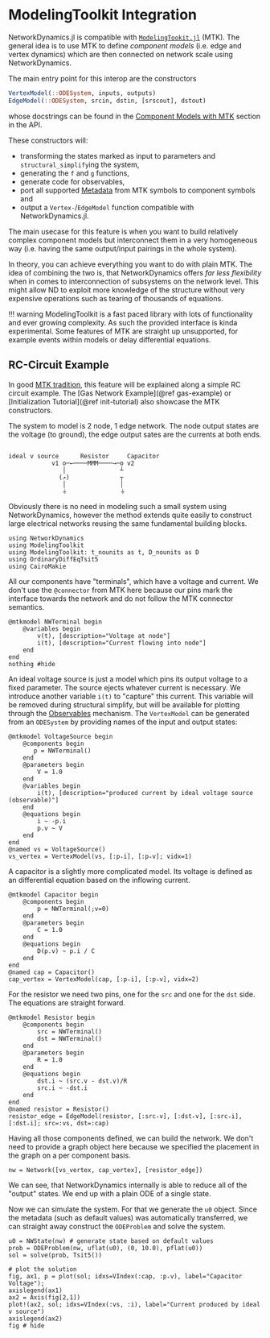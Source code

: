 # ModelingToolkit Integration

NetworkDynamics.jl is compatible with [`ModelingTookit.jl`](https://github.com/SciML/ModelingToolkit.jl) (MTK).
The general idea is to use MTK to define *component models* (i.e. edge and vertex dynamics)
which are then connected on network scale using NetworkDynamics.

The main entry point for this interop are the constructors
```julia
VertexModel(::ODESystem, inputs, outputs)
EdgeModel(::ODESystem, srcin, dstin, [srscout], dstout)
```
whose docstrings can be found in the [Component Models with MTK](@ref) section in the API.

These constructors will:
- transforming the states marked as input to parameters and `structural_simplify`ing the system,
- generating the `f` and `g` functions,
- generate code for observables,
- port all supported [Metadata](@ref) from MTK symbols to component symbols and
- output a `Vertex-`/`EdgeModel` function compatible with NetworkDynamics.jl.

The main usecase for this feature is when you want to build relatively complex
component models but interconnect them in a very homogeneous way (i.e. having the
same output/input pairings in the whole system).

In theory, you can achieve everything you want to do with plain MTK. The idea of
combining the two is, that NetworkDynamics offers *far less flexibility* when in
comes to interconnection of subsystems on the network level. This might allow ND
to exploit more knowledge of the structure without very expensive operations such
as tearing of thousands of equations.

!!! warning
    ModelingToolkit is a fast paced library with lots of functionality and ever
    growing complexity. As such the provided interface is kinda experimental.
    Some features of MTK are straight up unsupported, for example events within
    models or delay differential equations.

## RC-Circuit Example
In good [MTK tradition](https://docs.sciml.ai/ModelingToolkit/stable/tutorials/acausal_components/), this feature will be explained along a simple RC circuit example.
The [Gas Network Example](@ref gas-example) or [Initialization Tutorial](@ref init-tutorial) also showcase the MTK constructors.

The system to model is 2 node, 1 edge network. The node output states are the voltage (to ground), the edge output sates are the currents at both ends.
```

ideal v source      Resistor     Capacitor
            v1 o─←────MMM────→─o v2
               │               ┴ 
              (↗)              ┬
               │               │
               ⏚               ⏚
```
Obviously there is no need in modeling such a small system using NetworkDynamics, however
the method extends quite easily to construct large electrical networks reusing the same
fundamental building blocks.

```@example mtk
using NetworkDynamics
using ModelingToolkit
using ModelingToolkit: t_nounits as t, D_nounits as D
using OrdinaryDiffEqTsit5
using CairoMakie
```

All our components have "terminals", which have a voltage and current. We don't use the `@connector` from MTK here because our pins mark the interface towards the network and do not follow the MTK connector semantics.

```@example mtk
@mtkmodel NWTerminal begin
    @variables begin
        v(t), [description="Voltage at node"]
        i(t), [description="Current flowing into node"]
    end
end
nothing #hide
```

An ideal voltage source is just a model which pins its output voltage to a fixed parameter.
The source ejects whatever current is necessary. We introduce another variable `i(t)`
to "capture" this current. This variable will be removed during structural simplify, but will
be available for plotting through the [Observables](@ref) mechanism.
The `VertexModel` can be generated from an `ODESystem` by providing names of the input and output states:

```@example mtk
@mtkmodel VoltageSource begin
    @components begin
       p = NWTerminal()
    end
    @parameters begin
        V = 1.0
    end
    @variables begin
        i(t), [description="produced current by ideal voltage source (observable)"]
    end
    @equations begin
        i ~ -p.i
        p.v ~ V
    end
end
@named vs = VoltageSource()
vs_vertex = VertexModel(vs, [:p₊i], [:p₊v]; vidx=1)
```

A capacitor is a slightly more complicated model. Its voltage is defined as an differential
equation based on the inflowing current.

```@example mtk
@mtkmodel Capacitor begin
    @components begin
        p = NWTerminal(;v=0)
    end
    @parameters begin
        C = 1.0
    end
    @equations begin
        D(p.v) ~ p.i / C
    end
end
@named cap = Capacitor()
cap_vertex = VertexModel(cap, [:p₊i], [:p₊v], vidx=2)
```

For the resistor we need two pins, one for the `src` and one for the `dst` side.
The equations are straight forward.

```@example mtk
@mtkmodel Resistor begin
    @components begin
        src = NWTerminal()
        dst = NWTerminal()
    end
    @parameters begin
        R = 1.0
    end
    @equations begin
        dst.i ~ (src.v - dst.v)/R
        src.i ~ -dst.i
    end
end
@named resistor = Resistor()
resistor_edge = EdgeModel(resistor, [:src₊v], [:dst₊v], [:src₊i], [:dst₊i]; src=:vs, dst=:cap)
```

Having all those components defined, we can build the network. We don't need to provide a graph
object here because we specified the placement in the graph on a per component basis.
 
```@example mtk
nw = Network([vs_vertex, cap_vertex], [resistor_edge])
```

We can see, that NetworkDynamics internally is able to reduce all of the "output" states. We end up with a plain ODE of a single state.

Now we can simulate the system. For that we generate the `u0` object. Since the metadata (such as default values) was automatically transferred, we can straight away construct the `ODEProblem`
and solve the system.
 
```@example mtk
u0 = NWState(nw) # generate state based on default values
prob = ODEProblem(nw, uflat(u0), (0, 10.0), pflat(u0))
sol = solve(prob, Tsit5())

# plot the solution
fig, ax1, p = plot(sol; idxs=VIndex(:cap, :p₊v), label="Capacitor Voltage");
axislegend(ax1)
ax2 = Axis(fig[2,1])
plot!(ax2, sol; idxs=VIndex(:vs, :i), label="Current produced by ideal v source")
axislegend(ax2)
fig # hide
```

